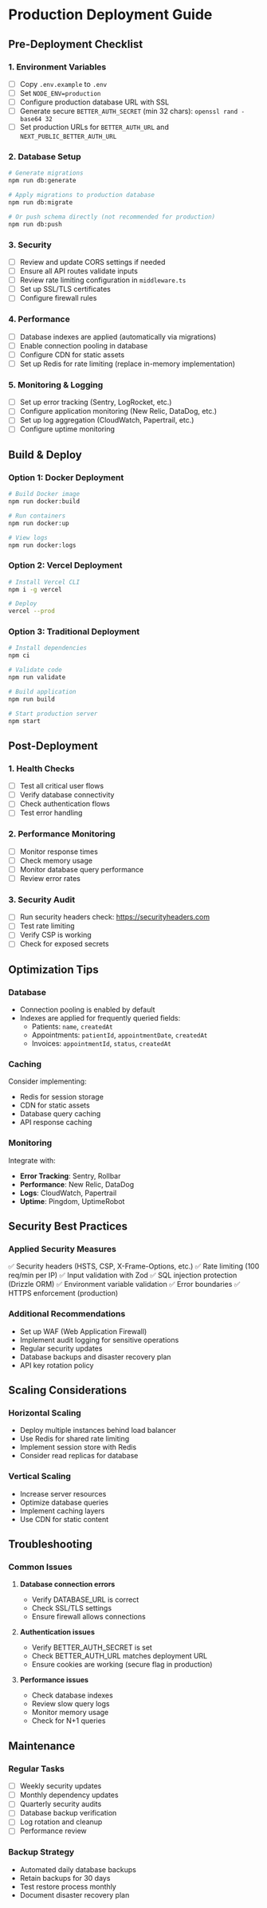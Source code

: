 # Production Deployment Guide

## Pre-Deployment Checklist

### 1. Environment Variables
- [ ] Copy `.env.example` to `.env`
- [ ] Set `NODE_ENV=production`
- [ ] Configure production database URL with SSL
- [ ] Generate secure `BETTER_AUTH_SECRET` (min 32 chars): `openssl rand -base64 32`
- [ ] Set production URLs for `BETTER_AUTH_URL` and `NEXT_PUBLIC_BETTER_AUTH_URL`

### 2. Database Setup
```bash
# Generate migrations
npm run db:generate

# Apply migrations to production database
npm run db:migrate

# Or push schema directly (not recommended for production)
npm run db:push
```

### 3. Security
- [ ] Review and update CORS settings if needed
- [ ] Ensure all API routes validate inputs
- [ ] Review rate limiting configuration in `middleware.ts`
- [ ] Set up SSL/TLS certificates
- [ ] Configure firewall rules

### 4. Performance
- [ ] Database indexes are applied (automatically via migrations)
- [ ] Enable connection pooling in database
- [ ] Configure CDN for static assets
- [ ] Set up Redis for rate limiting (replace in-memory implementation)

### 5. Monitoring & Logging
- [ ] Set up error tracking (Sentry, LogRocket, etc.)
- [ ] Configure application monitoring (New Relic, DataDog, etc.)
- [ ] Set up log aggregation (CloudWatch, Papertrail, etc.)
- [ ] Configure uptime monitoring

## Build & Deploy

### Option 1: Docker Deployment
```bash
# Build Docker image
npm run docker:build

# Run containers
npm run docker:up

# View logs
npm run docker:logs
```

### Option 2: Vercel Deployment
```bash
# Install Vercel CLI
npm i -g vercel

# Deploy
vercel --prod
```

### Option 3: Traditional Deployment
```bash
# Install dependencies
npm ci

# Validate code
npm run validate

# Build application
npm run build

# Start production server
npm start
```

## Post-Deployment

### 1. Health Checks
- [ ] Test all critical user flows
- [ ] Verify database connectivity
- [ ] Check authentication flows
- [ ] Test error handling

### 2. Performance Monitoring
- [ ] Monitor response times
- [ ] Check memory usage
- [ ] Monitor database query performance
- [ ] Review error rates

### 3. Security Audit
- [ ] Run security headers check: https://securityheaders.com
- [ ] Test rate limiting
- [ ] Verify CSP is working
- [ ] Check for exposed secrets

## Optimization Tips

### Database
- Connection pooling is enabled by default
- Indexes are applied for frequently queried fields:
  - Patients: `name`, `createdAt`
  - Appointments: `patientId`, `appointmentDate`, `createdAt`
  - Invoices: `appointmentId`, `status`, `createdAt`

### Caching
Consider implementing:
- Redis for session storage
- CDN for static assets
- Database query caching
- API response caching

### Monitoring
Integrate with:
- **Error Tracking**: Sentry, Rollbar
- **Performance**: New Relic, DataDog
- **Logs**: CloudWatch, Papertrail
- **Uptime**: Pingdom, UptimeRobot

## Security Best Practices

### Applied Security Measures
✅ Security headers (HSTS, CSP, X-Frame-Options, etc.)
✅ Rate limiting (100 req/min per IP)
✅ Input validation with Zod
✅ SQL injection protection (Drizzle ORM)
✅ Environment variable validation
✅ Error boundaries
✅ HTTPS enforcement (production)

### Additional Recommendations
- Set up WAF (Web Application Firewall)
- Implement audit logging for sensitive operations
- Regular security updates
- Database backups and disaster recovery plan
- API key rotation policy

## Scaling Considerations

### Horizontal Scaling
- Deploy multiple instances behind load balancer
- Use Redis for shared rate limiting
- Implement session store with Redis
- Consider read replicas for database

### Vertical Scaling
- Increase server resources
- Optimize database queries
- Implement caching layers
- Use CDN for static content

## Troubleshooting

### Common Issues
1. **Database connection errors**
   - Verify DATABASE_URL is correct
   - Check SSL/TLS settings
   - Ensure firewall allows connections

2. **Authentication issues**
   - Verify BETTER_AUTH_SECRET is set
   - Check BETTER_AUTH_URL matches deployment URL
   - Ensure cookies are working (secure flag in production)

3. **Performance issues**
   - Check database indexes
   - Review slow query logs
   - Monitor memory usage
   - Check for N+1 queries

## Maintenance

### Regular Tasks
- [ ] Weekly security updates
- [ ] Monthly dependency updates
- [ ] Quarterly security audits
- [ ] Database backup verification
- [ ] Log rotation and cleanup
- [ ] Performance review

### Backup Strategy
- Automated daily database backups
- Retain backups for 30 days
- Test restore process monthly
- Document disaster recovery plan
